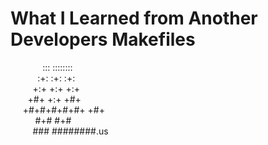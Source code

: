 # What I Learned from Another Developers Makefiles

&nbsp;&nbsp;&nbsp;&nbsp;&nbsp;&nbsp;&nbsp;&nbsp;&nbsp;&nbsp;&nbsp;&nbsp;&nbsp;:::      ::::::::    
&nbsp;&nbsp;&nbsp;&nbsp;&nbsp;&nbsp;&nbsp;&nbsp;&nbsp;&nbsp;&nbsp;:+:      :+:    :+:    
&nbsp;&nbsp;&nbsp;&nbsp;&nbsp;&nbsp;&nbsp;&nbsp;&nbsp;+:+ +:+         +:+      
&nbsp;&nbsp;&nbsp;&nbsp;&nbsp;&nbsp;&nbsp;+#+  +:+       +#+         
&nbsp;&nbsp;&nbsp;&nbsp;&nbsp;+#+#+#+#+#+   +#+            
&nbsp;&nbsp;&nbsp;&nbsp;&nbsp;&nbsp;&nbsp;&nbsp;&nbsp;&nbsp;#+#    #+#              
&nbsp;&nbsp;&nbsp;&nbsp;&nbsp;&nbsp;&nbsp;&nbsp;&nbsp;###   ########.us        
